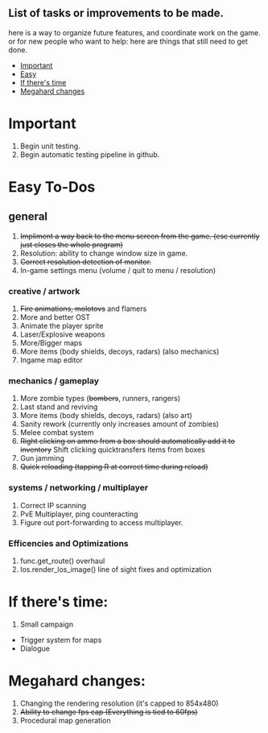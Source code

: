 ## List of tasks or improvements to be made.

here is a way to organize future features, and coordinate work on the game.
or for new people who want to help: here are things that still need to get done.
* [Important](#important)
* [Easy](#easy-to-dos)
* [If there's time](#if-theres-time)
* [Megahard changes](#megahard-changes)

# Important
1. Begin unit testing.
2. Begin automatic testing pipeline in github.

# Easy To-Dos

## general
1. ~~Impliment a way back to the menu screen from the game. (esc currently just closes the whole program)~~
3. Resolution: ability to change window size in game.
4. ~~Correct resolution detection of monitor.~~
5. In-game settings menu (volume / quit to menu / resolution)

### creative / artwork
1. ~~Fire animations, molotovs~~ and flamers
2. More and better OST
3. Animate the player sprite
4. Laser/Explosive weapons
5. More/Bigger maps
6. More items (body shields, decoys, radars) (also mechanics)
7. Ingame map editor

### mechanics / gameplay
1. More zombie types (~~bombers~~, runners, rangers)
2. Last stand and reviving
3. More items (body shields, decoys, radars) (also art)
4. Sanity rework (currently only increases amount of zombies)
5. Melee combat system
6. ~~Right clicking on ammo from a box should automatically add it to inventory~~ Shift clicking quicktransfers items from boxes
7. Gun jamming
8. ~~Quick reloading (tapping R at correct time during reload)~~

### systems / networking / multiplayer
1. Correct IP scanning
2. PvE Multiplayer, ping counteracting
3. Figure out port-forwarding to access multiplayer.

### Efficencies and Optimizations
1. func.get_route() overhaul
2. los.render_los_image() line of sight fixes and optimization


# If there's time:
1. Small campaign
- Trigger system for maps
- Dialogue

# Megahard changes:

1. Changing the rendering resolution (it's capped to 854x480)
2. ~~Ability to change fps cap (Everything is tied to 60fps)~~
3. Procedural map generation
